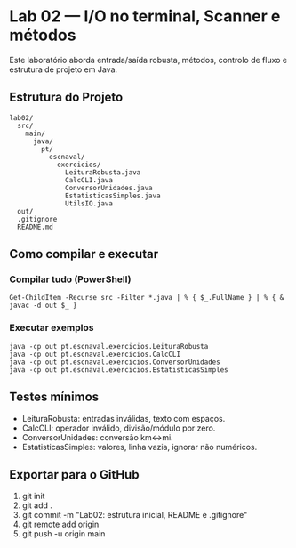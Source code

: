 # Lab 02 — I/O no terminal, Scanner e métodos

Este laboratório aborda entrada/saída robusta, métodos, controlo de fluxo e estrutura de projeto em Java.

## Estrutura do Projeto

```
lab02/
  src/
    main/
      java/
        pt/
          escnaval/
            exercicios/
              LeituraRobusta.java
              CalcCLI.java
              ConversorUnidades.java
              EstatisticasSimples.java
              UtilsIO.java
  out/
  .gitignore
  README.md
```

## Como compilar e executar

### Compilar tudo (PowerShell)
```
Get-ChildItem -Recurse src -Filter *.java | % { $_.FullName } | % { & javac -d out $_ }
```

### Executar exemplos
```
java -cp out pt.escnaval.exercicios.LeituraRobusta
java -cp out pt.escnaval.exercicios.CalcCLI
java -cp out pt.escnaval.exercicios.ConversorUnidades
java -cp out pt.escnaval.exercicios.EstatisticasSimples
```

## Testes mínimos
- LeituraRobusta: entradas inválidas, texto com espaços.
- CalcCLI: operador inválido, divisão/módulo por zero.
- ConversorUnidades: conversão km↔mi.
- EstatisticasSimples: valores, linha vazia, ignorar não numéricos.

## Exportar para o GitHub
1. git init
2. git add .
3. git commit -m "Lab02: estrutura inicial, README e .gitignore"
4. git remote add origin <URL-do-repo>
5. git push -u origin main
